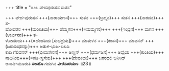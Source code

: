 +++
title = "೦೨೩ ವೇದಪುರುಷನ ಸುತನ"

+++
ವೇದ-ಪುರುಷನ +++(ನಾರಾಯಣನ)+++ ಸುತನ +++(ಬ್ರಹ್ಮನ)+++ ಸುತನ +++(ನಾರದನ)+++ ಸ-  
ಹೋದರನ +++(ಮರೀಚಿಯ)+++ ಹೆಮ್ಮಗನ+++(=ಮಮ್ಮಗನ)+++ +++(ಇಂದ್ರನ)+++ ಮಗನ +++(ಅರ್ಜುನನ)+++ ತ-  
ಳೋದರಿಯ+++(=ಹೆಂಡತಿಯ [ಸುಭದ್ರೆಯ])+++ ಮಾತುಳನ +++(ಕಂಸನ)+++ ಮಾವನನ್ +++(ಜರಾಸಂಧನನ್ನು)+++ ಅತುಳ-ಭುಜ-ಬಲದಿ  
ಕಾದಿ ಗೆಲಿದನನ್ +++(ಭೀಮಸೇನನ)+++ ಅಣ್ಣನ್ +++(ಧರ್ಮಜನ)+++ ಅವ್ವೆಯ  +++(ಕುಂತಿಯ)+++  
ನಾದಿನಿಯ+++(=ಪತಿ-ಸ್ವಸೆಯ)+++ +++(ದೇವಕಿಯ)+++ ಜಠರದಲಿ ಜನಿಸಿದ್  
ಅನಾದಿ-ಮೂರುತಿ **ಸಲಹೊ** ಗದುಗಿನ **ವೀರನಾರಯಣ**     ॥23॥